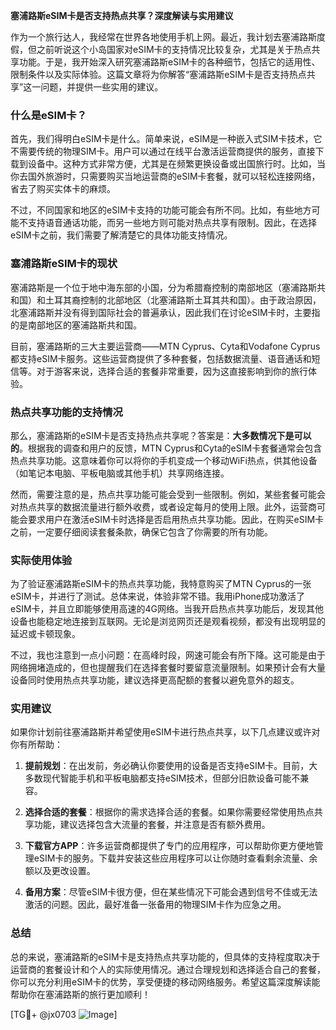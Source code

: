 **塞浦路斯eSIM卡是否支持热点共享？深度解读与实用建议**

作为一个旅行达人，我经常在世界各地使用手机上网。最近，我计划去塞浦路斯度假，但之前听说这个小岛国家对eSIM卡的支持情况比较复杂，尤其是关于热点共享功能。于是，我开始深入研究塞浦路斯eSIM卡的各种细节，包括它的适用性、限制条件以及实际体验。这篇文章将为你解答“塞浦路斯eSIM卡是否支持热点共享”这一问题，并提供一些实用的建议。

### 什么是eSIM卡？

首先，我们得明白eSIM卡是什么。简单来说，eSIM是一种嵌入式SIM卡技术，它不需要传统的物理SIM卡。用户可以通过在线平台激活运营商提供的服务，直接下载到设备中。这种方式非常方便，尤其是在频繁更换设备或出国旅行时。比如，当你去国外旅游时，只需要购买当地运营商的eSIM卡套餐，就可以轻松连接网络，省去了购买实体卡的麻烦。

不过，不同国家和地区的eSIM卡支持的功能可能会有所不同。比如，有些地方可能不支持语音通话功能，而另一些地方则可能对热点共享有限制。因此，在选择eSIM卡之前，我们需要了解清楚它的具体功能支持情况。

### 塞浦路斯eSIM卡的现状

塞浦路斯是一个位于地中海东部的小国，分为希腊裔控制的南部地区（塞浦路斯共和国）和土耳其裔控制的北部地区（北塞浦路斯土耳其共和国）。由于政治原因，北塞浦路斯并没有得到国际社会的普遍承认，因此我们在讨论eSIM卡时，主要指的是南部地区的塞浦路斯共和国。

目前，塞浦路斯的三大主要运营商——MTN Cyprus、Cyta和Vodafone Cyprus都支持eSIM卡服务。这些运营商提供了多种套餐，包括数据流量、语音通话和短信等。对于游客来说，选择合适的套餐非常重要，因为这直接影响到你的旅行体验。

### 热点共享功能的支持情况

那么，塞浦路斯的eSIM卡是否支持热点共享呢？答案是：**大多数情况下是可以的**。根据我的调查和用户的反馈，MTN Cyprus和Cyta的eSIM卡套餐通常会包含热点共享功能。这意味着你可以将你的手机变成一个移动WiFi热点，供其他设备（如笔记本电脑、平板电脑或其他手机）共享网络连接。

然而，需要注意的是，热点共享功能可能会受到一些限制。例如，某些套餐可能会对热点共享的数据流量进行额外收费，或者设定每月的使用上限。此外，运营商可能会要求用户在激活eSIM卡时选择是否启用热点共享功能。因此，在购买eSIM卡之前，一定要仔细阅读套餐条款，确保它包含了你需要的所有功能。

### 实际使用体验

为了验证塞浦路斯eSIM卡的热点共享功能，我特意购买了MTN Cyprus的一张eSIM卡，并进行了测试。总体来说，体验非常不错。我用iPhone成功激活了eSIM卡，并且立即能够使用高速的4G网络。当我开启热点共享功能后，发现其他设备也能稳定地连接到互联网。无论是浏览网页还是观看视频，都没有出现明显的延迟或卡顿现象。

不过，我也注意到一点小问题：在高峰时段，网速可能会有所下降。这可能是由于网络拥堵造成的，但也提醒我们在选择套餐时要留意流量限制。如果预计会有大量设备同时使用热点共享功能，建议选择更高配额的套餐以避免意外的超支。

### 实用建议

如果你计划前往塞浦路斯并希望使用eSIM卡进行热点共享，以下几点建议或许对你有所帮助：

1. **提前规划**：在出发前，务必确认你要使用的设备是否支持eSIM卡。目前，大多数现代智能手机和平板电脑都支持eSIM技术，但部分旧款设备可能不兼容。
   
2. **选择合适的套餐**：根据你的需求选择合适的套餐。如果你需要经常使用热点共享功能，建议选择包含大流量的套餐，并注意是否有额外费用。

3. **下载官方APP**：许多运营商都提供了专门的应用程序，可以帮助你更方便地管理eSIM卡的服务。下载并安装这些应用程序可以让你随时查看剩余流量、余额以及更改设置。

4. **备用方案**：尽管eSIM卡很方便，但在某些情况下可能会遇到信号不佳或无法激活的问题。因此，最好准备一张备用的物理SIM卡作为应急之用。

### 总结

总的来说，塞浦路斯的eSIM卡是支持热点共享功能的，但具体的支持程度取决于运营商的套餐设计和个人的实际使用情况。通过合理规划和选择适合自己的套餐，你可以充分利用eSIM卡的优势，享受便捷的移动网络服务。希望这篇深度解读能帮助你在塞浦路斯的旅行更加顺利！

[TG💪+ @jx0703 ![Image](https://github.com/user-attachments/assets/dbca1d08-cadb-493c-b0ec-ad6f7a83f270)]